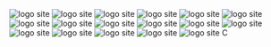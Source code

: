 <html>

<head>

<meta name="viewport" content="width=device-width, initial-scale=1.0">

<title>Русик С Днем Рождения!!!!!!!!!</title>

<img src="https://sun9-77.userapi.com/impg/Z06yX_MAwXxCW9qcjMW0DvwSc0of5mpMgrtAQA/Z6ZuTLfrKBc.jpg?size=992x992&quality=95&sign=8c37c83589a0d311879eb91444f37bdd&type=album" title="Значок сайта" alt="logo site">

<img src="https://sun9-63.userapi.com/impg/Nqh5Hyh7GZxt2Bw1nbD4QU1I-KZRSYiaQrL7OA/OVT5DPgIn34.jpg?size=992x992&quality=95&sign=0999ffc3e6dbbcaaadee4bfb6fcd5adb&type=album" title="Значок сайта" alt="logo site">

<img src="https://sun9-38.userapi.com/impg/BqU8cJ6FTSYblfzsS9tGu5dEQ450GFGohtUNdg/MnQr7Ybx6ks.jpg?size=591x1280&quality=95&sign=e90909aee86adf38bf1e408c1c4bde48&type=album" title="Значок сайта" alt="logo site">

<img src="https://sun9-38.userapi.com/impg/EF1OMC274z9AiMs77_yTDRYZFf8g3x_gEwXIhA/ejjnZ2_oFbw.jpg?size=576x1280&quality=95&sign=1fd4da8163f7b84dde622cee5a636a1f&type=album" title="Значок сайта" alt="logo site">

<img src="https://sun9-22.userapi.com/impg/YC1WJfa5q6G1p7OeRxnH549RBIwlRG5ncIdq-w/EMfQc-zxAdg.jpg?size=992x992&quality=95&sign=ab449a50870e93cdb799e3c21ec3297e&type=album" title="Значок сайта" alt="logo site">

<img src="https://sun9-41.userapi.com/impg/4RloCo_cbjdVV-UWud9MrWESyKyChQE32GnE2Q/VOtp4Qsc4Ls.jpg?size=960x1280&quality=95&sign=6249690ac417a28e5945a62a36ddfbbe&type=album" title="Значок сайта" alt="logo site">

<img src="https://sun9-13.userapi.com/impg/fFaFLm62jPBXIJgEw8sn6DyEKbyY3UJ1zuZggg/sdEevovOijM.jpg?size=960x1280&quality=95&sign=c218bc2b9605c477c3b082c4e28f82f0&type=album" title="Значок сайта" alt="logo site">

<img src="https://sun9-20.userapi.com/impg/esZUP3psYWGODOa6jsI3IWII_YWI8k_JLrRAbQ/abfkX-ce0r8.jpg?size=1280x960&quality=95&sign=bea46b97533ee2f132ee3a9597e29ab9&type=album" title="Значок сайта" alt="logo site">

<img src="https://sun9-16.userapi.com/impg/BnZxIaT4mAE_Oy_O8_EBFN7O5ZdAc8YcNY0nFg/7KyKd7JWO6o.jpg?size=960x1280&quality=95&sign=dbbb57ca98a2d30a5118911ef134b9a4&type=album" title="Значок сайта" alt="logo site">

<img src="https://sun9-80.userapi.com/impg/KRCuU59q0D03g2Ydu_rf7_pmoExvbd1MeXKTNg/vHfzdszqDNU.jpg?size=1280x720&quality=95&sign=2118f451f75e17aa4e9e6673bbcec569&type=album" title="Значок сайта" alt="logo site">

<img src="https://sun9-24.userapi.com/impg/E4teCa6aZYxxDIFIKYFxH0nr7zfzCm20T6u0Lw/ez8aYfuvg00.jpg?size=591x1280&quality=95&sign=de86278fe348a0e7f76acd9e4537adda&type=album" title="Значок сайта" alt="logo site">

<img src="https://sun9-9.userapi.com/impg/dA5EGqNurryjtrtQYizR0WNXnkT8vpcMm6C8NA/FCY6_nIeSRw.jpg?size=960x1280&quality=95&sign=723d2e1801d85bc123085cef834ac725&type=album" title="Значок сайта" alt="logo site">

<img src="https://sun9-18.userapi.com/impg/6QyTFS-kJv5cK0oetFT5hMYCXsuL2pOncSjUZg/CFPNZovjAHo.jpg?size=960x1280&quality=95&sign=ec01aaaf13f09cc76a97af8363b52bf2&type=album" title="Значок сайта" alt="logo site">

<img src="https://sun9-9.userapi.com/impg/dA5EGqNurryjtrtQYizR0WNXnkT8vpcMm6C8NA/FCY6_nIeSRw.jpg?size=960x1280&quality=95&sign=723d2e1801d85bc123085cef834ac725&type=album" title="Значок сайта" alt="logo site">

<img src="https://sun9-75.userapi.com/impg/mIx_2gm9wn-FFoRuYWQLLJWJB-fStgRm_1y3DQ/-_wMRU0yLTI.jpg?size=960x1280&quality=95&sign=d56db42e4cd6e3a7d6b38a62510e2c98&type=album" title="Значок сайта" alt="logo site">

<img src="https://sun9-32.userapi.com/impg/_wts-C1kdxT9t2M466gf1sYi4qqaWAFSBdb7EA/NmfiJNGaXyY.jpg?size=960x1280&quality=95&sign=4a8545340c03e851993896e2685630e6&type=album" title="Значок сайта" alt="logo site">

<img src="https://sun9-43.userapi.com/impg/x4CxYo1cyNBNrBRPatRb_s6hTZCnwvVkiNh93A/yRCNsqTDRkg.jpg?size=960x1280&quality=95&sign=3f097aa9a892b384895e5beb710ac168&type=album" title="Значок сайта" alt="logo site">


</head>


<body>С</body>

</html>
